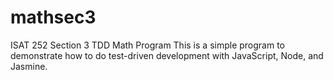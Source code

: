 # mathsec3
ISAT 252 Section 3 TDD Math Program
This is a simple program to demonstrate how to do test-driven development with JavaScript, Node, and Jasmine.
